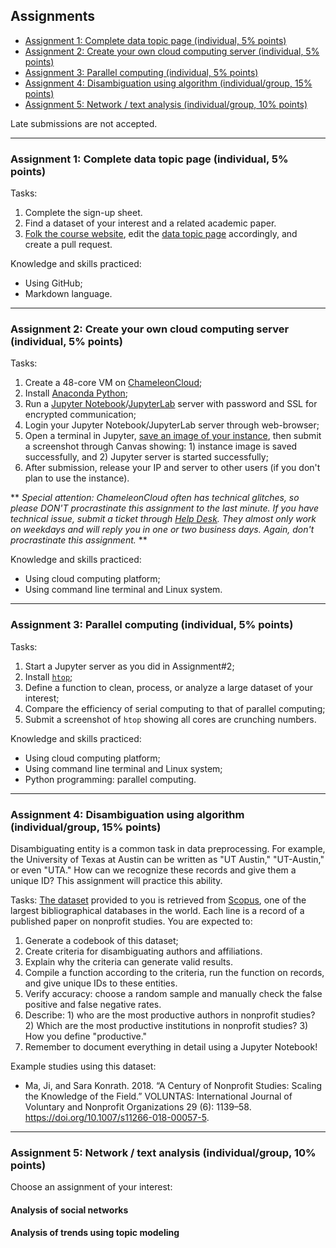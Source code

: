 ## Assignments

- [Assignment 1: Complete data topic page (individual, 5% points)](#a1)
- [Assignment 2: Create your own cloud computing server (individual, 5% points)](#a2)
- [Assignment 3: Parallel computing (individual, 5% points)](#a3)
- [Assignment 4: Disambiguation using algorithm (individual/group, 15% points)](#a4)
- [Assignment 5: Network / text analysis (individual/group, 10% points)](#a5)

Late submissions are not accepted.

---
### <a name="a1"> Assignment 1: Complete data topic page (individual, 5% points) </a>

Tasks:
1. Complete the sign-up sheet.
2. Find a dataset of your interest and a related academic paper.
3. [Folk the course website](https://github.com/ma-ji/open_data), edit the [data topic page](/open_data/data_topic/) accordingly, and create a pull request.

Knowledge and skills practiced:
- Using GitHub;
- Markdown language.

---
### <a name="a2"> Assignment 2: Create your own cloud computing server (individual, 5% points) </a>

Tasks:
1. Create a 48-core VM on [ChameleonCloud](https://www.chameleoncloud.org/);
2. Install [Anaconda Python](https://www.anaconda.com/distribution/);
3. Run a [Jupyter Notebook](https://jupyter-notebook.readthedocs.io/en/stable/public_server.html)/[JupyterLab](https://jupyterlab.readthedocs.io/en/stable/getting_started/starting.html) server with password and SSL for encrypted communication;
4. Login your Jupyter Notebook/JupyterLab server through web-browser;
5. Open a terminal in Jupyter, [save an image of your instance](https://chameleoncloud.readthedocs.io/en/latest/technical/images.html), then submit a screenshot through Canvas showing: 1) instance image is saved successfully, and 2) Jupyter server is started successfully;
6. After submission, release your IP and server to other users (if you don't plan to use the instance).

** _Special attention: ChameleonCloud often has technical glitches, so please DON'T procrastinate this assignment to the last minute. If you have technical issue, submit a ticket through [Help Desk](https://www.chameleoncloud.org/user/help/). They almost only work on weekdays and will reply you in one or two business days. Again, don't procrastinate this assignment._ **

Knowledge and skills practiced:
- Using cloud computing platform;
- Using command line terminal and Linux system.

---
### <a name="a3"> Assignment 3: Parallel computing (individual, 5% points) </a>

Tasks:
1. Start a Jupyter server as you did in Assignment#2;
2. Install [`htop`](https://hisham.hm/htop/);
3. Define a function to clean, process, or analyze a large dataset of your interest;
4. Compare the efficiency of serial computing to that of parallel computing;
5. Submit a screenshot of `htop` showing all cores are crunching numbers.

Knowledge and skills practiced:
- Using cloud computing platform;
- Using command line terminal and Linux system;
- Python programming: parallel computing.

---
### <a name="a4"> Assignment 4: Disambiguation using algorithm (individual/group, 15% points) </a>

Disambiguating entity is a common task in data preprocessing. For example, the University of Texas at Austin can be written as "UT Austin," "UT-Austin," or even "UTA." How can we recognize these records and give them a unique ID? This assignment will practice this ability.

Tasks:
[The dataset](https://utexas.instructure.com/files/50261524/download?download_frd=1) provided to you is retrieved from [Scopus](https://dev.elsevier.com/index.html), one of the largest bibliographical databases in the world. Each line is a record of a published paper on nonprofit studies. You are expected to:
1. Generate a codebook of this dataset;
2. Create criteria for disambiguating authors and affiliations.
3. Explain why the criteria can generate valid results.
3. Compile a function according to the criteria, run the function on records, and give unique IDs to these entities.
4. Verify accuracy: choose a random sample and manually check the false positive and false negative rates.
5. Describe: 1) who are the most productive authors in nonprofit studies? 2) Which are the most productive institutions in nonprofit studies? 3) How you define "productive."
6. Remember to document everything in detail using a Jupyter Notebook!

Example studies using this dataset:
- Ma, Ji, and Sara Konrath. 2018. “A Century of Nonprofit Studies: Scaling the Knowledge of the Field.” VOLUNTAS: International Journal of Voluntary and Nonprofit Organizations 29 (6): 1139–58. https://doi.org/10.1007/s11266-018-00057-5.

---
### <a name="a5"> Assignment 5: Network / text analysis (individual/group, 10% points) </a>

Choose an assignment of your interest:

#### Analysis of social networks 

#### Analysis of trends using topic modeling


